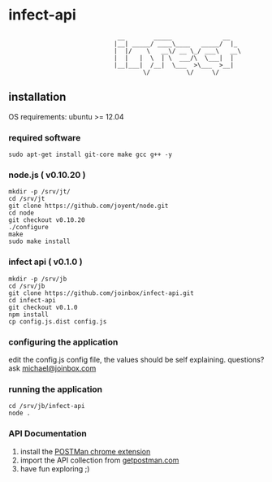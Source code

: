 infect-api
==========

                                  __        _____              __   
                                 |__| _____/ ____\____   _____/  |_ 
                                 |  |/    \   __\/ __ \_/ ___\   __\ 
                                 |  |   |  \  | \  ___/\  \___|  |  
                                 |__|___|  /__|  \___  >\___  >__|  
                                         \/          \/     \/     


## installation 

OS requirements: ubuntu >= 12.04


### required software

	sudo apt-get install git-core make gcc g++ -y


### node.js ( v0.10.20 )

	mkdir -p /srv/jt/
	cd /srv/jt
	git clone https://github.com/joyent/node.git
	cd node
	git checkout v0.10.20
	./configure
	make 
	sudo make install


### infect api ( v0.1.0 )

	mkdir -p /srv/jb
	cd /srv/jb
	git clone https://github.com/joinbox/infect-api.git
	cd infect-api
	git checkout v0.1.0
	npm install
	cp config.js.dist config.js


### configuring the application

edit the config.js config file, the values should be self explaining.
questions? ask michael@joinbox.com


### running the application

	cd /srv/jb/infect-api
	node .


### API Documentation

1. install the [POSTMan chrome extension](https://chrome.google.com/webstore/detail/postman-rest-client/fdmmgilgnpjigdojojpjoooidkmcomcm?hl=en)
2. import the API collection from [getpostman.com](https://www.getpostman.com/collections/135f32d5ad0b9540ff9d) 
3. have fun exploring ;)